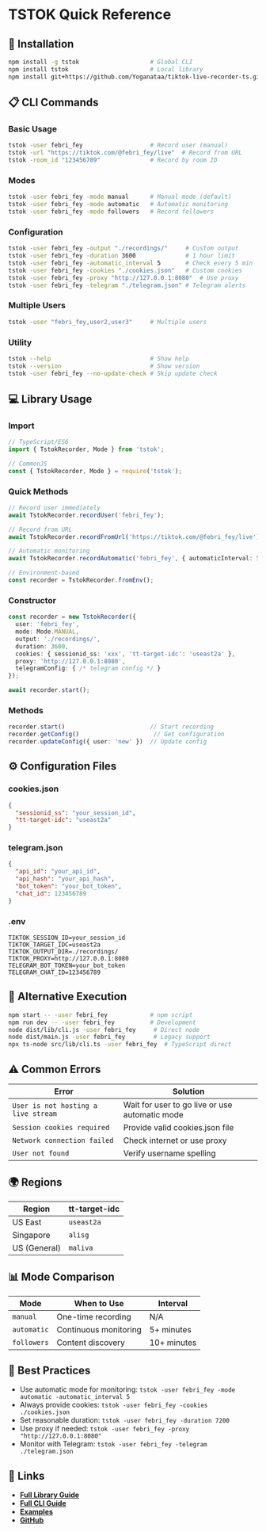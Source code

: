# TSTOK Quick Reference

## 🚀 Installation

```bash
npm install -g tstok                    # Global CLI
npm install tstok                       # Local library
npm install git+https://github.com/Yoganataa/tiktok-live-recorder-ts.git
```

## 📋 CLI Commands

### Basic Usage

```bash
tstok -user febri_fey                   # Record user (manual)
tstok -url "https://tiktok.com/@febri_fey/live"  # Record from URL
tstok -room_id "123456789"              # Record by room ID
```

### Modes

```bash
tstok -user febri_fey -mode manual      # Manual mode (default)
tstok -user febri_fey -mode automatic   # Automatic monitoring
tstok -user febri_fey -mode followers   # Record followers
```

### Configuration

```bash
tstok -user febri_fey -output "./recordings/"     # Custom output
tstok -user febri_fey -duration 3600              # 1 hour limit
tstok -user febri_fey -automatic_interval 5       # Check every 5 min
tstok -user febri_fey -cookies "./cookies.json"   # Custom cookies
tstok -user febri_fey -proxy "http://127.0.0.1:8080"  # Use proxy
tstok -user febri_fey -telegram "./telegram.json" # Telegram alerts
```

### Multiple Users

```bash
tstok -user "febri_fey,user2,user3"     # Multiple users
```

### Utility

```bash
tstok --help                            # Show help
tstok --version                         # Show version
tstok -user febri_fey --no-update-check # Skip update check
```

## 💻 Library Usage

### Import

```typescript
// TypeScript/ES6
import { TstokRecorder, Mode } from 'tstok';

// CommonJS
const { TstokRecorder, Mode } = require('tstok');
```

### Quick Methods

```typescript
// Record user immediately
await TstokRecorder.recordUser('febri_fey');

// Record from URL
await TstokRecorder.recordFromUrl('https://tiktok.com/@febri_fey/live');

// Automatic monitoring
await TstokRecorder.recordAutomatic('febri_fey', { automaticInterval: 5 });

// Environment-based
const recorder = TstokRecorder.fromEnv();
```

### Constructor

```typescript
const recorder = new TstokRecorder({
  user: 'febri_fey',
  mode: Mode.MANUAL,
  output: './recordings/',
  duration: 3600,
  cookies: { sessionid_ss: 'xxx', 'tt-target-idc': 'useast2a' },
  proxy: 'http://127.0.0.1:8080',
  telegramConfig: { /* telegram config */ }
});

await recorder.start();
```

### Methods

```typescript
recorder.start()                        // Start recording
recorder.getConfig()                     // Get configuration
recorder.updateConfig({ user: 'new' })  // Update config
```

## ⚙️ Configuration Files

### cookies.json

```json
{
  "sessionid_ss": "your_session_id",
  "tt-target-idc": "useast2a"
}
```

### telegram.json

```json
{
  "api_id": "your_api_id",
  "api_hash": "your_api_hash",
  "bot_token": "your_bot_token",
  "chat_id": 123456789
}
```

### .env

```env
TIKTOK_SESSION_ID=your_session_id
TIKTOK_TARGET_IDC=useast2a
TIKTOK_OUTPUT_DIR=./recordings/
TIKTOK_PROXY=http://127.0.0.1:8080
TELEGRAM_BOT_TOKEN=your_bot_token
TELEGRAM_CHAT_ID=123456789
```

## 🔧 Alternative Execution

```bash
npm start -- -user febri_fey            # npm script
npm run dev -- -user febri_fey          # Development
node dist/lib/cli.js -user febri_fey     # Direct node
node dist/main.js -user febri_fey        # Legacy support
npx ts-node src/lib/cli.ts -user febri_fey  # TypeScript direct
```

## ⚠️ Common Errors

| Error | Solution |
|-------|----------|
| `User is not hosting a live stream` | Wait for user to go live or use automatic mode |
| `Session cookies required` | Provide valid cookies.json file |
| `Network connection failed` | Check internet or use proxy |
| `User not found` | Verify username spelling |

## 🌍 Regions

| Region | tt-target-idc |
|--------|---------------|
| US East | `useast2a` |
| Singapore | `alisg` |
| US (General) | `maliva` |

## 📊 Mode Comparison

| Mode | When to Use | Interval |
|------|-------------|----------|
| `manual` | One-time recording | N/A |
| `automatic` | Continuous monitoring | 5+ minutes |
| `followers` | Content discovery | 10+ minutes |

## 🎯 Best Practices

- Use automatic mode for monitoring: `tstok -user febri_fey -mode automatic -automatic_interval 5`
- Always provide cookies: `tstok -user febri_fey -cookies ./cookies.json`
- Set reasonable duration: `tstok -user febri_fey -duration 7200`
- Use proxy if needed: `tstok -user febri_fey -proxy "http://127.0.0.1:8080"`
- Monitor with Telegram: `tstok -user febri_fey -telegram ./telegram.json`

## 🔗 Links

- **[Full Library Guide](./library-usage.md)**
- **[Full CLI Guide](./cli-usage.md)**
- **[Examples](../examples/)**
- **[GitHub](https://github.com/Yoganataa/tiktok-live-recorder-ts)**